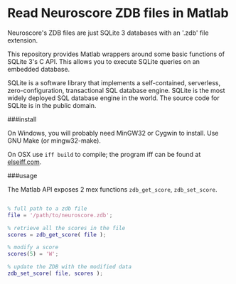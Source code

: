 Read Neuroscore ZDB files in Matlab
==============

Neuroscore's ZDB files are just SQLite 3 databases with an '.zdb' file extension.

This repository provides Matlab wrappers around some basic functions of SQLite 3's C API.  This allows you to execute SQLite queries on an embedded database.


SQLite is a software library that implements a self-contained, serverless, zero-configuration, transactional SQL database engine. SQLite is the most widely deployed SQL database engine in the world. The source code for SQLite is in the public domain.


###install
 
On Windows, you will probably need MinGW32 or Cygwin to install. Use GNU Make (or mingw32-make).

On OSX use ```iff build``` to compile; the program iff can be found at [elseiff.com](http://elseiff.com).

###usage

The Matlab API exposes 2 mex functions ```zdb_get_score```, ```zdb_set_score```.


```matlab

% full path to a zdb file
file = '/path/to/neuroscore.zdb';

% retrieve all the scores in the file
scores = zdb_get_score( file );

% modify a score
scores(5) = 'W';

% update the ZDB with the modified data
zdb_set_score( file, scores );


```


